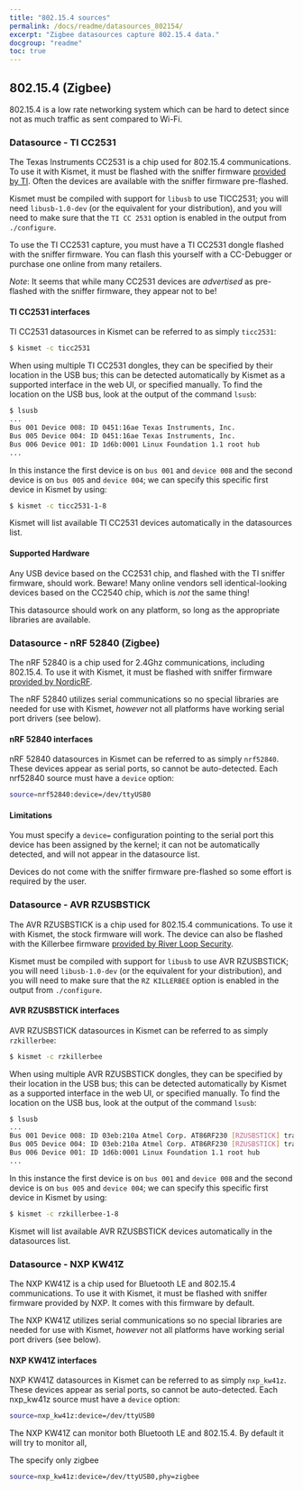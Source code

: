 ```yaml
---
title: "802.15.4 sources"
permalink: /docs/readme/datasources_802154/
excerpt: "Zigbee datasources capture 802.15.4 data."
docgroup: "readme"
toc: true
---
```


## 802.15.4 (Zigbee) 
802.15.4 is a low rate networking system which can be hard to detect since not as much traffic as sent compared to Wi-Fi.

### Datasource - TI CC2531 

The Texas Instruments CC2531 is a chip used for 802.15.4 communications.  To use it with Kismet, it must be flashed with the sniffer firmware [provided by TI](http://www.ti.com/tool/PACKET-SNIFFER).  Often the devices are available with the sniffer firmware pre-flashed.

Kismet must be compiled with support for `libusb` to use TICC2531; you will need `libusb-1.0-dev` (or the equivalent for your distribution), and you will need to make sure that the `TI CC 2531` option is enabled in the output from `./configure`.

To use the TI CC2531 capture, you must have a TI CC2531 dongle flashed with the sniffer firmware. You can flash this yourself with a CC-Debugger or purchase one online from many retailers.

*Note*: It seems that while many CC2531 devices are *advertised* as pre-flashed with the sniffer firmware, they appear not to be!

#### TI CC2531 interfaces

TI CC2531 datasources in Kismet can be referred to as simply `ticc2531`:

```bash
$ kismet -c ticc2531
```

When using multiple TI CC2531 dongles, they can be specified by their location in the USB bus; this can be detected automatically by Kismet as a supported interface in the web UI, or specified manually.  To find the location on the USB bus, look at the output of the command `lsusb`:

```bash
$ lsusb
...
Bus 001 Device 008: ID 0451:16ae Texas Instruments, Inc. 
Bus 005 Device 004: ID 0451:16ae Texas Instruments, Inc.
Bus 006 Device 001: ID 1d6b:0001 Linux Foundation 1.1 root hub
...
```

In this instance the first device is on `bus 001` and `device 008` and the second device is on `bus 005` and `device 004`; we can specify this specific first device in Kismet by using:

```bash
$ kismet -c ticc2531-1-8
```

Kismet will list available TI CC2531 devices automatically in the datasources list.

#### Supported Hardware

Any USB device based on the CC2531 chip, and flashed with the TI sniffer firmware, should work.  Beware!  Many online vendors sell identical-looking devices based on the CC2540 chip, which is *not* the same thing!

This datasource should work on any platform, so long as the appropriate libraries are available.

### Datasource - nRF 52840 (Zigbee)

The nRF 52840 is a chip used for 2.4Ghz communications, including 802.15.4.   To use it with Kismet, it must be flashed with sniffer firmware [provided by NordicRF](https://github.com/NordicSemiconductor/nRF-Sniffer-for-802.15.4).

The nRF 52840 utilizes serial communications so no special libraries are needed for use with Kismet, *however* not all platforms have working serial port drivers (see below).

#### nRF 52840 interfaces

nRF 52840 datasources in Kismet can be referred to as simply `nrf52840`.  These devices appear as serial ports, so cannot be auto-detected.  Each nrf52840 source must have a `device` option:

```bash
source=nrf52840:device=/dev/ttyUSB0
```

#### Limitations

You must specify a `device=` configuration pointing to the serial port this device has been assigned by the kernel; it can not be automatically detected, and will not appear in the datasource list.

Devices do not come with the sniffer firmware pre-flashed so some effort is required by the user.

### Datasource - AVR RZUSBSTICK 

The AVR RZUSBSTICK is a chip used for 802.15.4 communications.  To use it with Kismet, the stock firmware will work. The device can also be flashed with the Killerbee firmware [provided by River Loop Security](https://github.com/riverloopsec/killerbee).

Kismet must be compiled with support for `libusb` to use AVR RZUSBSTICK; you will need `libusb-1.0-dev` (or the equivalent for your distribution), and you will need to make sure that the `RZ KILLERBEE` option is enabled in the output from `./configure`.

#### AVR RZUSBSTICK interfaces

AVR RZUSBSTICK datasources in Kismet can be referred to as simply `rzkillerbee`:

```bash
$ kismet -c rzkillerbee
```

When using multiple AVR RZUSBSTICK dongles, they can be specified by their location in the USB bus; this can be detected automatically by Kismet as a supported interface in the web UI, or specified manually.  To find the location on the USB bus, look at the output of the command `lsusb`:

```bash
$ lsusb
...
Bus 001 Device 008: ID 03eb:210a Atmel Corp. AT86RF230 [RZUSBSTICK] transceiver
Bus 005 Device 004: ID 03eb:210a Atmel Corp. AT86RF230 [RZUSBSTICK] transceiver
Bus 006 Device 001: ID 1d6b:0001 Linux Foundation 1.1 root hub
...
```

In this instance the first device is on `bus 001` and `device 008` and the second device is on `bus 005` and `device 004`; we can specify this specific first device in Kismet by using:

```bash
$ kismet -c rzkillerbee-1-8
```

Kismet will list available AVR RZUSBSTICK devices automatically in the datasources list.

### Datasource - NXP KW41Z

The NXP KW41Z is a chip used for Bluetooth LE and 802.15.4 communications.   To use it with Kismet, it must be flashed with sniffer firmware provided by NXP. It comes with this firmware by default.

The NXP KW41Z utilizes serial communications so no special libraries are needed for use with Kismet, *however* not all platforms have working serial port drivers (see below).

#### NXP KW41Z interfaces

NXP KW41Z datasources in Kismet can be referred to as simply `nxp_kw41z`.  These devices appear as serial ports, so cannot be auto-detected.  Each nxp_kw41z source must have a `device` option:

```bash
source=nxp_kw41z:device=/dev/ttyUSB0
```

The NXP KW41Z can monitor both Bluetooth LE and 802.15.4. By default it will try to monitor all,

The specify only zigbee

```bash
source=nxp_kw41z:device=/dev/ttyUSB0,phy=zigbee
```
